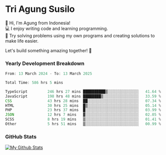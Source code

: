# Tri Agung Susilo

👋 Hi, I'm Agung from Indonesia!<br>
💻 I enjoy writing code and learning programming.<br>
🧠 Try solving problems using my own programs and creating solutions to make life easier.

Let's build something amazing together! 🚀

### Yearly Development Breakdown

<!--START_SECTION:waka-->

```TypeScript JavaScript PHP
From: 13 March 2024 - To: 13 March 2025

Total Time: 586 hrs 5 mins

TypeScript         246 hrs 27 mins ██████████▒░░░░░░░░░░░░░░   41.64 %
JavaScript         198 hrs 48 mins ████████▒░░░░░░░░░░░░░░░░   33.59 %
CSS                43 hrs 28 mins  ██░░░░░░░░░░░░░░░░░░░░░░░   07.34 %
HTML               30 hrs 25 mins  █▒░░░░░░░░░░░░░░░░░░░░░░░   05.14 %
PHP                23 hrs 37 mins  █░░░░░░░░░░░░░░░░░░░░░░░░   03.99 %
JSON               12 hrs 7 mins   ▓░░░░░░░░░░░░░░░░░░░░░░░░   02.05 %
SCSS               8 hrs 19 mins   ▒░░░░░░░░░░░░░░░░░░░░░░░░   01.41 %
Other              5 hrs 51 mins   ▒░░░░░░░░░░░░░░░░░░░░░░░░   00.99 %
```

<!--END_SECTION:waka-->

### GitHub Stats

[![My Github Stats](https://github-readme-stats.vercel.app/api?username=triagung128&show_icons=true&hide=contribs,issues&count_private=true&theme=tokyonight)](https://github.com/triagung128)

<!-- [![Top Langs](https://github-readme-stats.vercel.app/api/top-langs/?username=triagung128&layout=compact)](https://github.com/triagung128) -->
